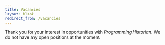 ```yaml
---
title: Vacancies
layout: blank
redirect_from: /vacancies
---
```


Thank you for your interest in opportunities with _Programming Historian_. We do not have any open positions at the moment.
